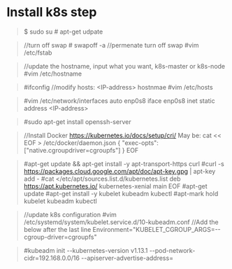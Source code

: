# Install k8s step

>$ sudo su
\# apt-get udpate

>//turn off swap
\# swapoff -a
//permenate turn off swap
\#vim /etc/fstab

>//update the hostname, input what you want, k8s-master or k8s-node
\#vim /etc/hostname

>\#ifconfig
//modify hosts: \<IP-address> hostnmae
\#vim /etc/hosts

>\#vim /etc/network/interfaces
auto enp0s8
iface enp0s8 inet static
address \<IP-address>

>\#sudo apt-get install openssh-server

>//Install Docker
<https://kubernetes.io/docs/setup/cri/>
May be: 
cat \<\< EOF > /etc/docker/daemon.json
{
  "exec-opts": ["native.cgroupdriver=cgroupfs"]
}
EOF

>\#apt-get update && apt-get install -y apt-transport-https curl
\#curl -s https://packages.cloud.google.com/apt/doc/apt-key.gpg | apt-key add -
\#cat <<EOF >/etc/apt/sources.list.d/kubernetes.list
deb https://apt.kubernetes.io/ kubernetes-xenial main
EOF
\#apt-get update
\#apt-get install -y kubelet kubeadm kubectl
\#apt-mark hold kubelet kubeadm kubectl

>//update k8s configuration
\#vim /etc/systemd/system/kubelet.service.d/10-kubeadm.conf
//Add the below after the last line
Environment="KUBELET_CGROUP_ARGS=--cgroup-driver=cgroupfs"

>\#kubeadm init --kubernetes-version v1.13.1 --pod-network-cidr=192.168.0.0/16 --apiserver-advertise-address=<IP address>